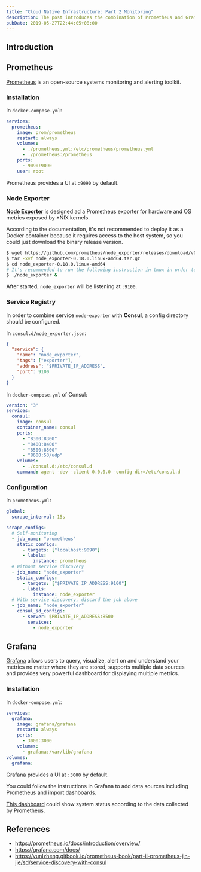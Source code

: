 ```yaml
---
title: "Cloud Native Infrastructure: Part 2 Monitoring"
description: The post introduces the combination of Prometheus and Grafana.
pubDate: 2019-05-27T22:44:05+08:00
---
```


## Introduction

## Prometheus

[Prometheus](https://prometheus.io/) is an open-source systems monitoring and alerting toolkit.

### Installation

In `docker-compose.yml`:

```yaml
services:
  prometheus:
    image: prom/prometheus
    restart: always
    volumes:
      - ./prometheus.yml:/etc/prometheus/prometheus.yml
      - ./prometheus:/prometheus
    ports:
      - 9090:9090
    user: root
```

Prometheus provides a UI at `:9090` by default.

### Node Exporter

[**Node Exporter**](https://github.com/prometheus/node_exporter) is designed ad a Prometheus exporter for hardware and OS metrics exposed by \*NIX kernels.

According to the documentation, it's not recommended to deploy it as a Docker container because it requires access to the host system, so you could just download the binary release version.

```bash
$ wget https://github.com/prometheus/node_exporter/releases/download/v0.18.0/node_exporter-0.18.0.linux-amd64.tar.gz
$ tar -xvf node_exporter-0.18.0.linux-amd64.tar.gz
$ cd node_exporter-0.18.0.linux-amd64
# It's recommended to run the following instruction in tmux in order to keep it running after exit.
$ ./node_exporter &
```

After started, `node_exporter` will be listening at `:9100`.

### Service Registry

In order to combine service `node-exporter` with **Consul**, a config directory should be configured.

In `consul.d/node_exporter.json`:

```json
{
  "service": {
    "name": "node_exporter",
    "tags": ["exporter"],
    "address": "$PRIVATE_IP_ADDRESS",
    "port": 9100
  }
}
```

In `docker-compose.yml` of Consul:

```yaml
version: "3"
services:
  consul:
    image: consul
    container_name: consul
    ports:
      - "8300:8300"
      - "8400:8400"
      - "8500:8500"
      - "8600:53/udp"
    volumes:
      - ./consul.d:/etc/consul.d
    command: agent -dev -client 0.0.0.0 -config-dir=/etc/consul.d
```

### Configuration

In `prometheus.yml`:

```yaml
global:
  scrape_interval: 15s

scrape_configs:
  # Self-monitoring
  - job_name: "prometheus"
    static_configs:
      - targets: ["localhost:9090"]
      - labels:
          instance: prometheus
  # Without service discovery
  - job_name: "node_exporter"
    static_configs:
      - targets: ["$PRIVATE_IP_ADDRESS:9100"]
      - labels:
          instance: node_exporter
  # With service discovery, discard the job above
  - job_name: "node_exporter"
    consul_sd_configs:
      - server: $PRIVATE_IP_ADDRESS:8500
        services:
          - node_exporter
```

## Grafana

[Grafana](https://grafana.com/) allows users to query, visualize, alert on and understand your metrics no matter where they are stored, supports multiple data sources and provides very powerful dashboard for displaying multiple metrics.

### Installation

In `docker-compose.yml`:

```yaml
services:
  grafana:
    image: grafana/grafana
    restart: always
    ports:
      - 3000:3000
    volumes:
      - grafana:/var/lib/grafana
volumes:
  grafana:
```

Grafana provides a UI at `:3000` by default.

You could follow the instructions in Grafana to add data sources including Prometheus and import dashboards.

[This dashboard](https://grafana.com/dashboards/159) could show system status according to the data collected by Prometheus.

## References

- https://prometheus.io/docs/introduction/overview/
- https://grafana.com/docs/
- https://yunlzheng.gitbook.io/prometheus-book/part-ii-prometheus-jin-jie/sd/service-discovery-with-consul
